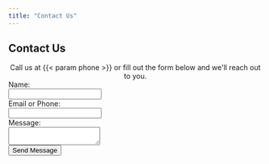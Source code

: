 ```yaml
---
title: "Contact Us"
---
```

<div class="container">
<h2>Contact Us</h2>
<div style="text-align: center">Call us at {{< param phone >}} or fill out the form below and we'll reach out to you.</div>
<form id="contact-form" method="GET" action="/thankyou">
  <div>
    <label for="name">Name:</label><br>
    <input type="text" id="name" name="name" required>
  </div>
  <div>
    <label for="contact">Email or Phone:</label><br>
    <input type="text" id="contact" name="contact">
    <span id="contact-error" class="error-message" style="color: red;"></span>
  </div>
  <div>
    <label for="message">Message:</label><br>
    <textarea id="message" name="message" required></textarea>
  </div>
  <div>
    <button type="submit" class="button">Send Message</button>
  </div>
  <div id="form-error" class="error-message" style="color: red; text-align: center; margin-top: 10px;"></div>
</form>
</div>

<script>
  document.getElementById('contact-form').addEventListener('submit', async function(event) {
    event.preventDefault(); // Prevent default form submission

    // Clear previous error messages
    //document.getElementById('email-error').textContent = '';
    //document.getElementById('phone-error').textContent = '';
    document.getElementById('contact-error').textContent = '';
    document.getElementById('form-error').textContent = '';

    let isValid = true;
/*
    const emailInput = document.getElementById('email');
    const email = emailInput.value;
    const emailPattern = /^[^\s@]+@[^\s@]+\.[^\s@]+$/;

    if (email && !emailPattern.test(email)) {
      document.getElementById('email-error').textContent = 'Please enter a valid email address.';
      isValid = false;
    }

    const phoneInput = document.getElementById('phone');
    const phone = phoneInput.value;
    const phonePattern = /^[\d\s\-\(\)]+$/;
    const digitCount = phone.replace(/[^\d]/g, '').length;

    if (phone && (!phonePattern.test(phone) || digitCount < 7)) {
      document.getElementById('phone-error').textContent = 'Please enter a valid phone number.';
      isValid = false;
    }
    if (!(phone || email)) {
      document.getElementById('form-error').textContent = 'Please enter either an email or phone number.';
      isValid = false;
    }
*/
    const contact = document.getElementById('contact').value;
    if (!(contact)) {
      document.getElementById('contact-error').textContent = 'Please enter either an email or phone number.';
      isValid = false;
    }

    if (isValid) {
      const form = event.target;
      const formData = new FormData(form);
      const queryString = new URLSearchParams(formData).toString();
      const url = form.action + '?' + queryString;

      try {
        const response = await fetch(url, {
          method: 'GET',
          // No headers needed for a simple GET request with query parameters
        });

        if (response.ok) {
          window.location.href = form.action; // Redirect to thankyou page
        } else {
          const errorText = await response.text();
          document.getElementById('form-error').textContent = 'Form submission failed: ' + errorText;
        }
      } catch (error) {
        document.getElementById('form-error').textContent = 'An error occurred during submission: ' + error.message;
      }
    }
  });
</script>